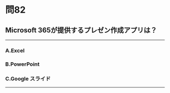 # 問82
## Microsoft 365が提供するプレゼン作成アプリは？

---

### A.Excel
### B.PowerPoint
### C.Google スライド

<p id=answer style="Display:none;"></p>

---
